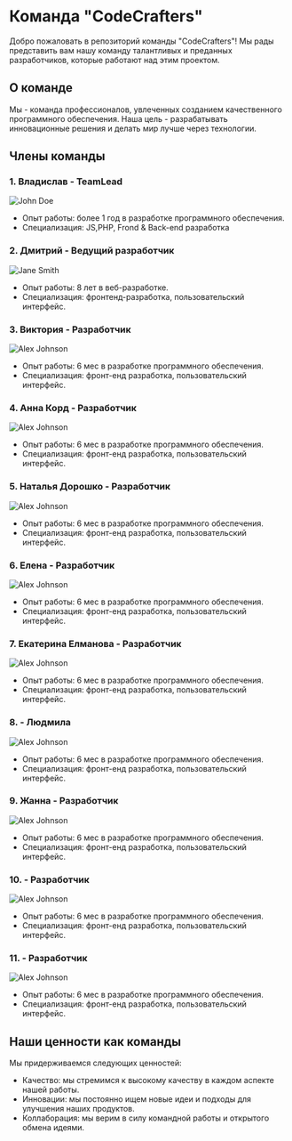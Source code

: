 # Команда "CodeCrafters"

Добро пожаловать в репозиторий команды "CodeCrafters"! Мы рады представить вам нашу команду талантливых и преданных разработчиков, которые работают над этим проектом.

## О команде

Мы - команда профессионалов, увлеченных созданием качественного программного обеспечения. Наша цель - разрабатывать инновационные решения и делать мир лучше через технологии.

## Члены команды

### 1. Владислав - TeamLead
![John Doe](https://example.com/johndoe.png)
- Опыт работы: более 1 год в разработке программного обеспечения.
- Специализация: JS,PHP, Frond & Back-end разработка

### 2. Дмитрий - Ведущий разработчик
![Jane Smith](https://example.com/janesmith.png)
- Опыт работы: 8 лет в веб-разработке.
- Специализация: фронтенд-разработка, пользовательский интерфейс.

### 3. Виктория - Разработчик
![Alex Johnson](https://example.com/alexjohnson.png)
- Опыт работы: 6 мес в разработке программного обеспечения.
- Специализация: фронт-енд разработка, пользовательский интерфейс.

### 4.  Анна Корд - Разработчик
![Alex Johnson](https://example.com/alexjohnson.png)
- Опыт работы: 6 мес в разработке программного обеспечения.
- Специализация: фронт-енд разработка, пользовательский интерфейс.

### 5. Наталья Дорошко - Разработчик
![Alex Johnson](https://example.com/alexjohnson.png)
- Опыт работы: 6 мес в разработке программного обеспечения.
- Специализация: фронт-енд разработка, пользовательский интерфейс.

### 6. Елена - Разработчик
![Alex Johnson](https://example.com/alexjohnson.png)
- Опыт работы: 6 мес в разработке программного обеспечения.
- Специализация: фронт-енд разработка, пользовательский интерфейс.

### 7. Екатерина Елманова - Разработчик
![Alex Johnson](https://example.com/alexjohnson.png)
- Опыт работы: 6 мес в разработке программного обеспечения.
- Специализация: фронт-енд разработка, пользовательский интерфейс.

### 8.  - Людмила
![Alex Johnson](https://example.com/alexjohnson.png)
- Опыт работы: 6 мес в разработке программного обеспечения.
- Специализация: фронт-енд разработка, пользовательский интерфейс.


### 9. Жанна - Разработчик
![Alex Johnson](https://example.com/alexjohnson.png)
- Опыт работы: 6 мес в разработке программного обеспечения.
- Специализация: фронт-енд разработка, пользовательский интерфейс.

### 10.  - Разработчик
![Alex Johnson](https://example.com/alexjohnson.png)
- Опыт работы: 6 мес в разработке программного обеспечения.
- Специализация: фронт-енд разработка, пользовательский интерфейс.

### 11.  - Разработчик
![Alex Johnson](https://example.com/alexjohnson.png)
- Опыт работы: 6 мес в разработке программного обеспечения.
- Специализация: фронт-енд разработка, пользовательский интерфейс.


## Наши ценности как команды

Мы придерживаемся следующих ценностей:

- Качество: мы стремимся к высокому качеству в каждом аспекте нашей работы.
- Инновации: мы постоянно ищем новые идеи и подходы для улучшения наших продуктов.
- Коллаборация: мы верим в силу командной работы и открытого обмена идеями.


